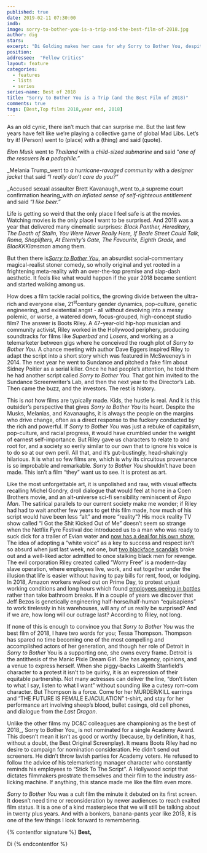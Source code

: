 ```yaml
---
published: true
date: 2019-02-11 07:30:00
imdb: 
image: sorry-to-bother-you-is-a-trip-and-the-best-film-of-2018.jpg
author: dig 
stars: 
excerpt: "Di Golding makes her case for why Sorry to Bother You, despite (or maybe because of) its Oscar shutout, is the Best Film of 2018."
position: 
addressee:  "Fellow Critics"
layout: feature
categories: 
  - features
  - lists
  - series
series-name: Best of 2018
title: "Sorry to Bother You is a Trip (and the Best Film of 2018)"
comments: true
tags: [Best,Top films 2018,year end, 2018]
---
```

As an old cynic, there isn’t much that can surprise me. But the last few years have felt like we’re playing a collective game of global Mad Libs. Let’s try it! (Person) went to (place) with a (thing) and said (quote).

_Elon Musk_ went to _Thailand_ with a _child-sized submarine_ and said “_one of the rescuers __is a__ pedophile.”_

_Melania Trump_went to _a hurricane-ravaged community_ with a _designer jacket_ that said _“I really don’t care do you?”_

_Accused sexual assaulter Brett Kavanaugh_went to_a supreme court confirmation hearing_with _an inflated sense of self-righteous entitlement_ and said _“I like beer.”_

Life is getting so weird that the only place I feel safe is at the movies. Watching movies is the only place I want to be surprised. And 2018 was a year that delivered many cinematic surprises: _Black Panther, Hereditary, The Death of Stalin, You Were Never Really Here, If Beale Street Could Talk, Roma, Shoplifters, At Eternity’s Gate, The Favourite, Eighth Grade,_ and _BlacKKKlansman_ among them.

But then there is[_Sorry to Bother You_](http://www.dearcastandcrew.com/content/2018/7/31/sorry-to-bother-you.html), an absurdist social-commentary magical-realist stoner comedy, so wholly original and yet rooted in a frightening meta-reality with an over-the-top premise and slap-dash aesthetic. It feels like what would happen if the year 2018 became sentient and started walking among us.

How does a film tackle racial politics, the growing divide between the ultra-rich and everyone else, 21<sup>st</sup>century gender dynamics, pop-culture, genetic engineering, and existential angst - all without devolving into a messy polemic, or worse, a watered down, focus-grouped, high-concept studio film? The answer is Boots Riley. A 47-year-old hip-hop musician and community activist, Riley worked in the Hollywood periphery, producing soundtracks for films like _Superbad_ and _Losers_, and working as a telemarketer between gigs where he conceived the rough plot of _Sorry to Bother You_. A chance meeting with author Dave Eggers inspired Riley to adapt the script into a short story which was featured in McSweeney’s in 2014. The next year he went to Sundance and pitched a fake film about Sidney Poitier as a serial killer. Once he had people’s attention, he told them he had another script called _Sorry to Bother You._ That got him invited to the Sundance Screenwriter’s Lab, and then the next year to the Director’s Lab. Then came the buzz, and the investors. The rest is history.

This is _not_ how films are typically made. Kids, the hustle is real. And it is this outsider’s perspective that gives _Sorry to Bother You_ its heart. Despite the Musks, Melanias, and Kavanaughs, it is always the people on the margins who drive change, often as a direct response to the fuckery conducted by the rich and powerful. If _Sorry to Bother You_ was just a rebuke of capitalism, pop-culture, and racial progress, it would have crumbled under the weight of earnest self-importance. But Riley gave us characters to relate to and root for, and a society so eerily similar to our own that to ignore his voice is to do so at our own peril. All that, and it’s gut-bustingly, head-shakingly hilarious. It is what so few films are, which is why its circuitous provenance is so improbable and remarkable. _Sorry to Bother You_ shouldn’t have been made. This isn’t a film “they” want us to see. It is protest as art.

Like the most unforgettable art, it is unpolished and raw, with visual effects recalling Michel Gondry, droll dialogue that would feel at home in a Coen Brothers movie, and an alt-universe sci-fi sensibility reminiscent of _Repo Man_. The satirical parallels to our current society make me wonder; if Riley had had to wait another few years to get this film made, how much of his script would have been less “alt” and more “reality”? His mock reality TV show called “I Got the Shit Kicked Out of Me” doesn’t seem so strange when the Netflix Fyre Festival doc introduced us to a man who was ready to suck dick for a trailer of Evian water and [now has a deal for his own show.](https://www.vulture.com/2019/02/netflixs-fyre-festival-dick-sucking-guy-is-getting-tv-show.html) The idea of adopting a ”white voice” as a key to success and respect isn’t so absurd when just last week, not one, but [two blackface scandals](https://www.vox.com/identities/2019/2/9/18216038/blackface-history-virginia-northam-racism-culture) broke out and a well-liked actor admitted to once stalking black men for revenge. The evil corporation Riley created called ”Worry Free” is a modern-day slave operation, where employees live, work, and eat together under the illusion that life is easier without having to pay bills for rent, food, or lodging. In 2018, Amazon workers walked out on Prime Day, to protest unjust working conditions and long hours which found [employees peeing in bottles](http://digg.com/2018/amazon-workers-pee) rather than take bathroom breaks. If in a couple of years we discover that Jeff Bezos is genetically engineering half-horse/half-human “equisapiens” to work tirelessly in his warehouses, will any of us really be surprised? And if we are, how long will our outrage last? According to Riley, not long.

If none of this is enough to convince you that _Sorry to Bother You_ was the best film of 2018, I have two words for you; Tessa Thompson. Thompson has spared no time becoming one of the most compelling and accomplished actors of her generation, and though her role of Detroit in _Sorry to Bother_ You is a supporting one, she owns every frame. Detroit is the antithesis of the Manic Pixie Dream Girl. She has agency, opinions, and a venue to express herself. When she piggy-backs Lakeith Stanfield’s character to a protest it isn’t to be quirky, it is an expression of their equitable partnership. Not many actresses can deliver the line, “don’t listen to what I say, listen to what I want” without sounding like a cutesy rom-com character. But Thompson is a force. Come for her MURDER/KILL earrings and “THE FUTURE IS FEMALE EJACULATION” t-shirt, and stay for her performance art involving sheep’s blood, bullet casings, old cell phones, and dialogue from the _Last Dragon_.

Unlike the other films my DC&C colleagues are championing as the best of 2018_, Sorry to Bother You_ is not nominated for a single Academy Award. This doesn’t mean it isn’t as good or worthy (because, by definition, it has, without a doubt, the Best Original Screenplay). It means Boots Riley had no desire to campaign for nomination consideration. He didn’t send out screeners. He didn’t throw lavish parties for Academy voters. He refused to follow the advice of his telemarketing manager character who constantly reminds his employees to “Stick To The Script”. A Hollywood script that dictates filmmakers prostrate themselves and their film to the industry ass-licking machine. If anything, this stance made me like the film even more.

_Sorry to Bother You_ was a cult film the minute it debuted on its first screen. It doesn’t need time or reconsideration by newer audiences to reach exalted film status. It is a one of a kind masterpiece that we will still be talking about in twenty plus years. And with a bonkers, banana-pants year like 2018, it is one of the few things I look forward to remembering.

{% contentfor signature %}
**Best,**

Di
{% endcontentfor %}